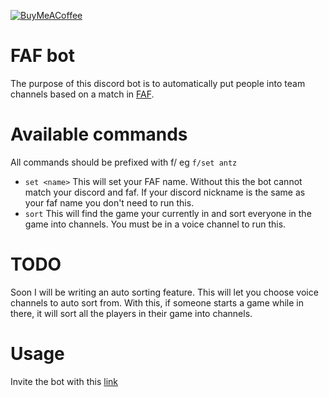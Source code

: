 [![BuyMeACoffee](https://img.shields.io/badge/BuyMeACoffee-Donate-ff813f.svg?logo=CoffeeScript&style=flat-square)](https://www.buymeacoffee.com/antzzz)

FAF bot
==================
The purpose of this discord bot is to automatically put people into team channels based on a match in [FAF](https://faforever.com/).

Available commands
==================
All commands should be prefixed with f/ eg `f/set antz`
 - `set <name>` This will set your FAF name. 
 Without this the bot cannot match your discord and faf. 
 If your discord nickname is the same as your faf name you don't need to run this.
 - `sort` This will find the game your currently in and sort everyone in the game into channels. You must be in a voice channel to run this.

TODO
==================
Soon I will be writing an auto sorting feature. This will let you choose voice channels to auto sort from. With this, if someone starts a game while in there, it will sort all the players in their game into channels.


Usage
==================
Invite the bot with this [link](https://discord.com/api/oauth2/authorize?client_id=710821263823863818&scope=bot&permissions=16796752)
